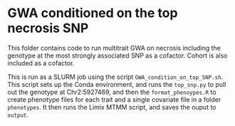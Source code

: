 # GWA conditioned on the top necrosis SNP

This folder contains code to run multitrait GWA on necrosis including the 
genotype at the most strongly associated SNP as a cofactor. Cohort is also
included as a cofactor.

This is run as a SLURM job using the script `GWA_condition_on_top_SNP.sh`. This 
script sets up the Conda environment, and runs the `top_snp.py` to pull out the 
genotype at Chr2:5927469, and then the `format_phenoypes.R` to 
create phenotype files for each trait and a single covariate file in a folder 
`phenotypes`. It then runs the Limix MTMM script, and saves the ouput to 
`output`.
